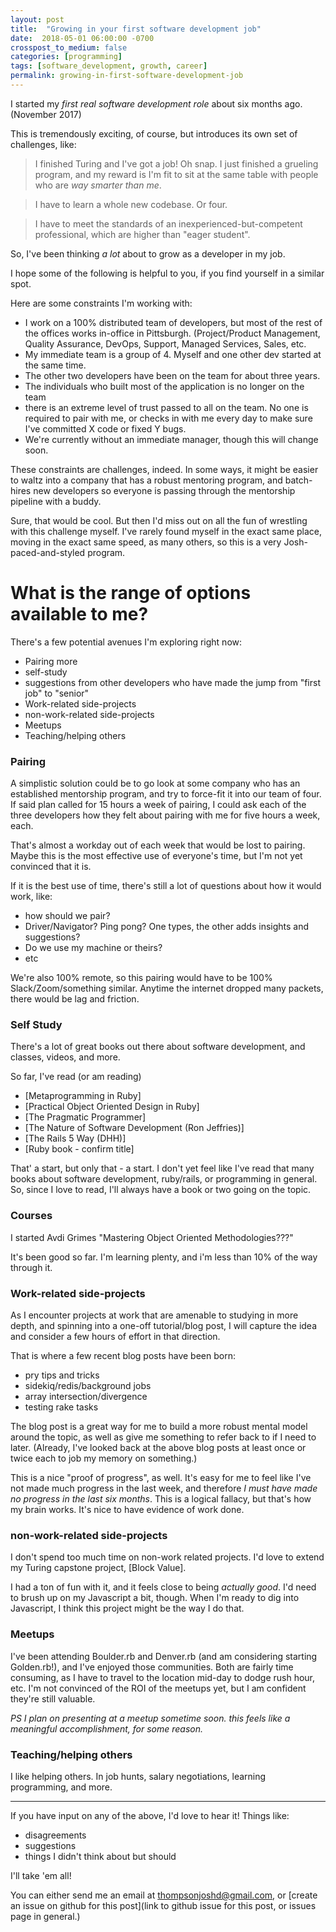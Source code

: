 ```yaml
---
layout: post
title:  "Growing in your first software development job"
date:  2018-05-01 06:00:00 -0700
crosspost_to_medium: false
categories: [programming]
tags: [software_development, growth, career]
permalink: growing-in-first-software-development-job
---
```


I started my _first real software development role_ about six months ago. (November 2017)

This is tremendously exciting, of course, but introduces its own set of challenges, like:

> I finished Turing and I've got a job! Oh snap. I just finished a grueling program, and my reward is I'm fit to sit at the same table with people who are _way smarter than me_.

> I have to learn a whole new codebase. Or four.

> I have to meet the standards of an inexperienced-but-competent professional, which are higher than "eager student".

So, I've been thinking _a lot_ about to grow as a developer in my job.

I hope some of the following is helpful to you, if you find yourself in a similar spot.

Here are some constraints I'm working with:

- I work on a 100% distributed team of developers, but most of the rest of the offices works in-office in Pittsburgh. (Project/Product Management, Quality Assurance, DevOps, Support, Managed Services, Sales, etc.
- My immediate team is a group of 4. Myself and one other dev started at the same time.
- The other two developers have been on the team for about three years.
- The individuals who built most of the application is no longer on the team
- there is an extreme level of trust passed to all on the team. No one is required to pair with me, or checks in with me every day to make sure I've committed X code or fixed Y bugs.
- We're currently without an immediate manager, though this will change soon. 

<!--more-->

These constraints are challenges, indeed. In some ways, it might be easier to waltz into a company that has a robust mentoring program, and batch-hires new developers so everyone is passing through the mentorship pipeline with a buddy.

Sure, that would be cool. But then I'd miss out on all the fun of wrestling with this challenge myself. I've rarely found myself in the exact same place, moving in the exact same speed, as many others, so this is a very Josh-paced-and-styled program. 

# What is the range of options available to me?

There's a few potential avenues I'm exploring right now:

- Pairing more
- self-study
- suggestions from other developers who have made the jump from "first job" to "senior"
- Work-related side-projects
- non-work-related side-projects
- Meetups
- Teaching/helping others


### Pairing

A simplistic solution could be to go look at some company who has an established mentorship program, and try to force-fit it into our team of four. If said plan called for 15 hours a week of pairing, I could ask each of the three developers how they felt about pairing with me for five hours a week, each.

That's almost a workday out of each week that would be lost to pairing. Maybe this is the most effective use of everyone's time, but I'm not yet convinced that it is. 

If it is the best use of time, there's still a lot of questions about how it would work, like:

- how should we pair? 
- Driver/Navigator? Ping pong? One types, the other adds insights and suggestions?
- Do we use my machine or theirs?
- etc

We're also 100% remote, so this pairing would have to be 100% Slack/Zoom/something similar. Anytime the internet dropped many packets, there would be lag and friction.

### Self Study

There's a lot of great books out there about software development, and classes, videos, and more. 

So far, I've read (or am reading)

- [Metaprogramming in Ruby]
- [Practical Object Oriented Design in Ruby]
- [The Pragmatic Programmer]
- [The Nature of Software Development (Ron Jeffries)]
- [The Rails 5 Way (DHH)]
- [Ruby book - confirm title]

That' a start, but only that - a start. I don't yet feel like I've read that many books about software development, ruby/rails, or programming in general. So, since I love to read, I'll always have a book or two going on the topic.

### Courses

I started Avdi Grimes "Mastering Object Oriented Methodologies???"

It's been good so far. I'm learning plenty, and i'm less than 10% of the way through it. 

### Work-related side-projects

As I encounter projects at work that are amenable to studying in more depth, and spinning into a one-off tutorial/blog post, I will capture the idea and consider a few hours of effort in that direction. 

That is where a few recent blog posts have been born:

- pry tips and tricks
- sidekiq/redis/background jobs
- array intersection/divergence
- testing rake tasks

The blog post is a great way for me to build a more robust mental model around the topic, as well as give me something to refer back to if I need to later. (Already, I've looked back at the above blog posts at least once or twice each to job my memory on something.)

This is a nice "proof of progress", as well. It's easy for me to feel like I've not made much progress in the last week, and therefore _I must have made no progress in the last six months_. This is a logical fallacy, but that's how my brain works. It's nice to have evidence of work done.


### non-work-related side-projects

I don't spend too much time on non-work related projects. I'd love to extend my Turing capstone project, [Block Value]. 

I had a ton of fun with it, and it feels close to being _actually good_. I'd need to brush up on my Javascript a bit, though. When I'm ready to dig into Javascript, I think this project might be the way I do that. 


### Meetups

I've been attending Boulder.rb and Denver.rb (and am considering starting Golden.rb!), and I've enjoyed those communities. Both are fairly time consuming, as I have to travel to the location mid-day to dodge rush hour, etc. I'm not convinced of the ROI of the meetups yet, but I am confident they're still valuable. 

_PS I plan on *presenting* at a meetup sometime soon. this feels like a meaningful accomplishment, for some reason._

### Teaching/helping others

I like helping others. In job hunts, salary negotiations, learning programming, and more.





--------------------------------

If you have input on any of the above, I'd love to hear it! Things like:

- disagreements
- suggestions
- things I didn't think about but should

I'll take 'em all!

You can either send me an email at thompsonjoshd@gmail.com, or [create an issue on github for this post](link to github issue for this post, or issues page in general.)
